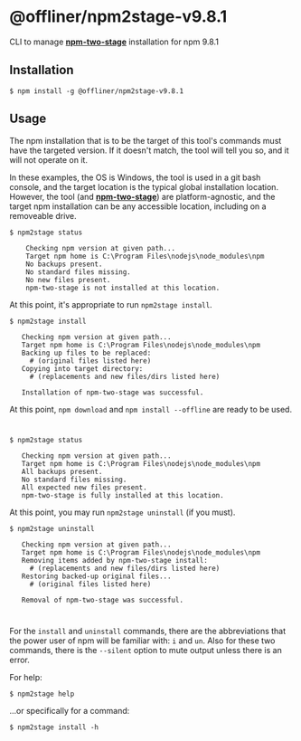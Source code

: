 # @offliner/npm2stage-v9.8.1
CLI to manage [**npm-two-stage**](https://github.com/mmraff/npm-two-stage/tree/npm9.8.1 "Learn why you might want this!") installation for npm 9.8.1

## Installation
```
$ npm install -g @offliner/npm2stage-v9.8.1
```

## Usage
The npm installation that is to be the target of this tool's commands must have the targeted version. If it doesn't match, the tool will tell you so, and it will not operate on it.

In these examples, the OS is Windows, the tool is used in a git bash console, and the target location is the typical global installation location. However, the tool (and [**npm-two-stage**](https://github.com/mmraff/npm-two-stage/tree/npm9.8.1 "Learn why you might want this!")) are platform-agnostic, and the target npm installation can be any accessible location, including on a removeable drive.
```
$ npm2stage status

    Checking npm version at given path...
    Target npm home is C:\Program Files\nodejs\node_modules\npm
    No backups present.
    No standard files missing.
    No new files present.
    npm-two-stage is not installed at this location.

```
At this point, it's appropriate to run `npm2stage install`.
```
$ npm2stage install

   Checking npm version at given path...
   Target npm home is C:\Program Files\nodejs\node_modules\npm
   Backing up files to be replaced:
     # (original files listed here)
   Copying into target directory:
     # (replacements and new files/dirs listed here)

   Installation of npm-two-stage was successful.

```
At this point, `npm download` and `npm install --offline` are ready to be used.

# 

```
$ npm2stage status

   Checking npm version at given path...
   Target npm home is C:\Program Files\nodejs\node_modules\npm
   All backups present.
   No standard files missing.
   All expected new files present.
   npm-two-stage is fully installed at this location.

```
At this point, you may run `npm2stage uninstall` (if you must).
```
$ npm2stage uninstall

   Checking npm version at given path...
   Target npm home is C:\Program Files\nodejs\node_modules\npm
   Removing items added by npm-two-stage install:
     # (replacements and new files/dirs listed here)
   Restoring backed-up original files...
     # (original files listed here)
    
   Removal of npm-two-stage was successful.

```

#

For the `install` and `uninstall` commands, there are the abbreviations that the power user of npm will be familiar with: `i` and `un`. Also for these two commands, there is the `--silent` option to mute output unless there is an error.

For help:
```
$ npm2stage help
```
...or specifically for a command:
```
$ npm2stage install -h
```
